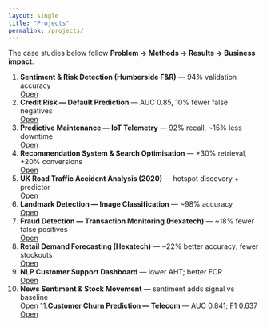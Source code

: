 ```yaml
---
layout: single
title: "Projects"
permalink: /projects/
---
```


The case studies below follow **Problem → Methods → Results → Business impact**.

1. **Sentiment & Risk Detection (Humberside F&R)** — 94% validation accuracy  
   <a class="btn btn--small btn--primary" href="/Amro_Portfolio/projects/social-media/">Open</a>
2. **Credit Risk — Default Prediction** — AUC 0.85, 10% fewer false negatives  
   <a class="btn btn--small btn--primary" href="/Amro_Portfolio/projects/credit-risk/">Open</a>
3. **Predictive Maintenance — IoT Telemetry** — 92% recall, ~15% less downtime  
   <a class="btn btn--small btn--primary" href="/Amro_Portfolio/projects/predictive-maintenance/">Open</a>
4. **Recommendation System & Search Optimisation** — +30% retrieval, +20% conversions  
   <a class="btn btn--small btn--primary" href="/Amro_Portfolio/projects/recsys/">Open</a>
5. **UK Road Traffic Accident Analysis (2020)** — hotspot discovery + predictor  
   <a class="btn btn--small btn--primary" href="/Amro_Portfolio/projects/uk-accidents/">Open</a>
6. **Landmark Detection — Image Classification** — ~98% accuracy  
   <a class="btn btn--small btn--primary" href="/Amro_Portfolio/projects/landmark-detection/">Open</a>
7. **Fraud Detection — Transaction Monitoring (Hexatech)** — ~18% fewer false positives  
   <a class="btn btn--small btn--primary" href="/Amro_Portfolio/projects/fraud-detection/">Open</a>
8. **Retail Demand Forecasting (Hexatech)** — ~22% better accuracy; fewer stockouts  
   <a class="btn btn--small btn--primary" href="/Amro_Portfolio/projects/retail-forecasting/">Open</a>
9. **NLP Customer Support Dashboard** — lower AHT; better FCR  
   <a class="btn btn--small btn--primary" href="/Amro_Portfolio/projects/cust-support/">Open</a>
10. **News Sentiment & Stock Movement** — sentiment adds signal vs baseline  
    <a class="btn btn--small btn--primary" href="/Amro_Portfolio/projects/stock-sentiment/">Open</a>
11.**Customer Churn Prediction — Telecom** — AUC 0.841; F1 0.637  
<a class="btn btn--small btn--primary" href="{{ '/projects/customer-churn/' | relative_url }}">Open</a>
